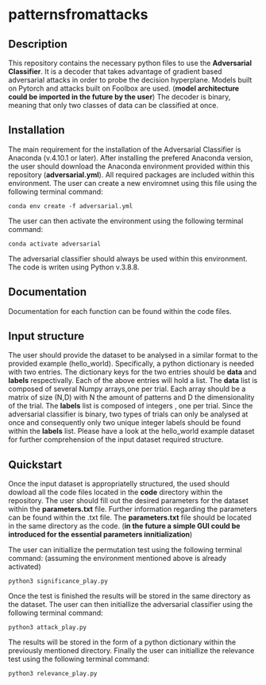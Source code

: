 # patternsfromattacks

## Description

This repository contains the necessary python files to use the **Adversarial Classifier**.
It is a decoder that takes advantage of gradient based adversarial attacks in order to 
probe the decision hyperplane. Models built on Pytorch and attacks built on Foolbox are 
used. (**model architecture could be imported in the future by the user**)
The decoder is binary, meaning that only two classes of data can be classified at once. 


## Installation

The main requirement for the installation of the Adversarial Classifier is Anaconda 
(v.4.10.1 or later). After installing the prefered Anaconda version, the user should
download the Anaconda environment provided within this repository (**adversarial.yml**).
All required packages are included within this environment. 
The user can create a new enviromnet using this file using the following terminal command:
	
	conda env create -f adversarial.yml

The user can then activate the environment using the following terminal command:

	conda activate adversarial

The adversarial classifier should always be used within this environment. 
The code is writen using Python v.3.8.8.


## Documentation

Documentation for each function can be found within the code files. 


## Input structure

The user should provide the dataset to be analysed in a similar format to the 
provided example (hello_world). Specifically, a python dictionary is needed with two entries.
The dictionary keys for the two entries should be **data** and **labels** respectivally.
Each of the above entries will hold a list. The **data** list is composed of several 
Numpy arrays,one per trial. Each array should be a matrix of size (N,D) with N the amount of 
patterns and D the dimensionality of the trial. The **labels** list is composed of integers
, one per trial. Since the adversarial classifier is binary, two types of trials can only be
analysed at once and consequently only two unique integer labels should be found within the 
**labels** list. 
Please have a look at the hello_world example dataset for further comprehension of the input
dataset required structure.


## Quickstart

Once the input dataset is appropriatelly structured, the used should dowload all the code files 
located in the **code** directory within the repository.
The user should fill out the desired parameters for the dataset within the **parameters.txt** file.
Further information regarding the parameters can be found within the .txt file.
The **parameters.txt** file should be located in the same directory as the code. 
(**in the future a simple GUI could be introduced for the essential parameters innitialization**)

The user can initiallize the permutation test using the following terminal command:
(assuming the environment mentioned above is already activated)

	python3 significance_play.py

Once the test is finished the results will be stored in the same directory as the dataset.
The user can then initiallize the adversarial classifier using the following terminal command:

	python3 attack_play.py

The results will be stored in the form of a python dictionary within the previously mentioned directory.
Finally the user can initiallize the relevance test using the following terminal command:

    python3 relevance_play.py





 



 
